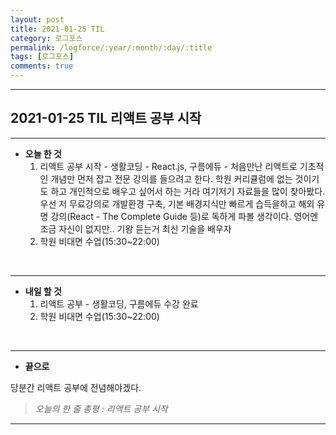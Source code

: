 ```yaml
---
layout: post
title: 2021-01-25 TIL
category: 로그포스
permalink: /logforce/:year/:month/:day/:title
tags: [로그포스]
comments: true
---
```


---

## 2021-01-25 TIL 리액트 공부 시작

---

- **오늘 한 것**
  1. 리액트 공부 시작 - 생활코딩 - React.js, 구름에듀 - 처음만난 리액트로 기초적인 개념만 먼저 잡고 전문 강의를 들으려고 한다. 학원 커리큘럼에 없는 것이기도 하고 개인적으로 배우고 싶어서 하는 거라 여기저기 자료들을 많이 찾아봤다. 우선 저 무료강의로 개발환경 구축, 기본 배경지식만 빠르게 습득을하고 해외 유명 강의(React - The Complete Guide 등)로 독하게 파볼 생각이다. 영어엔 조금 자신이 없지만.. 기왕 듣는거 최신 기술을 배우자
  2. 학원 비대면 수업(15:30~22:00) 

<br>

---

- **내일 할 것**
  1. 리액트 공부 - 생활코딩, 구름에듀 수강 완료
  2. 학원 비대면 수업(15:30~22:00) 

<br>

---

- **끝으로**

당분간 리액트 공부에 전념해야겠다.

> _오늘의 한 줄 총평 : 리액트 공부 시작_

---
